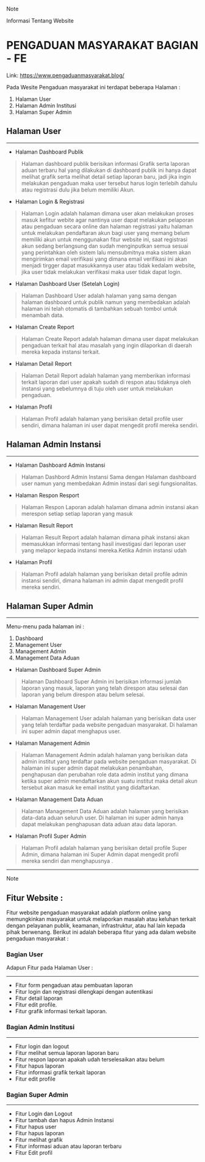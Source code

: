 > [!NOTE]
> Informasi Tentang Website

# **PENGADUAN MASYARAKAT BAGIAN - FE**

Link: https://www.pengaduanmasyarakat.blog/

Pada Wesite Pengaduan masyarakat ini terdapat beberapa Halaman :

1. Halaman User
2. Halaman Admin Institusi
3. Halaman Super Admin

## Halaman User

---

- Halaman Dashboard Publik

> Halaman dashboard publik berisikan informasi Grafik serta laporan aduan terbaru hal yang dilakukan di dashboard publik ini hanya dapat melihat grafik serta melihat detail setiap laporan baru, jadi jika ingin melakukan pengaduan maka user tersebut harus login terlebih dahulu atau registrasi dulu jika belum memiliki Akun.

- Halaman Login & Registrasi

> Halaman Login adalah halaman dimana user akan melakukan proses masuk kefitur webite agar nantinya user dapat melakukan pelaporan atau pengaduan secara online dan halaman registrasi yaitu halaman untuk melakukan pendaftaran akun bagi user yang memang belum memiliki akun untuk menggunakan fitur website ini, saat registrasi akun sedang berlangsung dan sudah menginputkan semua sesuai yang perintahkan oleh sistem lalu mensubmitnya maka sistem akan mengirimkan email verifikasi yang dimana email verifikasi ini akan menjadi tirgger dapat masukkannya user atau tidak kedalam website, jika user tidak melakukan verifikasi maka user tidak dapat login.

- Halaman Dashboard User (Setelah Login)

> Halaman Dashboard User adalah halaman yang sama dengan halaman dashboard untuk publik namun yang membedakan adalah halaman ini telah otomatis di tambahkan sebuah tombol untuk menambah data.

- Halaman Create Report

> Halaman Create Report adalah halaman dimana user dapat melakukan pengaduan terkait hal atau masalah yang ingin dilaporkan di daerah mereka kepada instansi terkait.

- Halaman Detail Report

> Halaman Detail Report adalah halaman yang memberikan informasi terkait laporan dari user apakah sudah di respon atau tidaknya oleh instansi yang sebelumnya di tuju oleh user untuk melakukan pengaduan.

- Halaman Profil

> Halaman Profil adalah halaman yang berisikan detail profile user sendiri, dimana halaman ini user dapat mengedit profil mereka sendiri.

## Halaman Admin Instansi

---

- Halaman Dashboard Admin Instansi

> Halaman Dashbord Admin Instansi Sama dengan Halaman dashboard user namun yang membedakan Admin instasi dari segi fungsionalitas.

- Halaman Respon Resport

> Halaman Respon Laporan adalah halaman dimana admin instansi akan merespon setiap setiap laporan yang masuk

- Halaman Result Report

> Halaman Result Report adalah halaman dimana pihak instansi akan memasukkan informasi tentang hasil investigasi dari leporan user yang melapor kepada instansi mereka.Ketika Admin instansi udah

- Halaman Profil

> Halaman Profil adalah halaman yang berisikan detail profile admin instansi sendiri, dimana halaman ini admin dapat mengedit profil mereka sendiri.

## Halaman Super Admin

---

Menu-menu pada halaman ini :

1. Dashboard
2. Management User
3. Management Admin
4. Management Data Aduan

- Halaman Dashboard Super Admin

> Halaman Dashboard Super Admin ini berisikan informasi jumlah laporan yang masuk, laporan yang telah direspon atau selesai dan laporan yang belum direspon atau belum selesai.

- Halaman Management User

> Halaman Management User adalah halaman yang berisikan data user yang telah terdaftar pada website pengaduan masyarakat. Di halaman ini super admin dapat menghapus user.

- Halaman Management Admin

> Halaman Management Admin adalah halaman yang berisikan data admin institut yang terdaftar pada website pengaduan masyarakat. Di halaman ini super admin dapat melakukan penambahan, penghapusan dan perubahan role data admin institut yang dimana ketika super admin mendaftarkan akun suatu institut maka detail akun tersebut akan masuk ke email institut yang didaftarkan.

- Halaman Management Data Aduan

> Halaman Management Data Aduan adalah halaman yang berisikan data-data aduan seluruh user. Di halaman ini super admin hanya dapat melakukan penghapusan data aduan atau data laporan.

- Halaman Profil Super Admin

> Halaman Profil adalah halaman yang berisikan detail profile Super Admin, dimana halaman ini Super Admin dapat mengedit profil mereka sendiri dan menghapusnya .

---

> [!NOTE]

## Fitur Website :

Fitur website pengaduan masyarakat adalah platform online yang memungkinkan masyarakat untuk melaporkan masalah atau keluhan terkait dengan pelayanan publik, keamanan, infrastruktur, atau hal lain kepada pihak berwenang. Berikut ini adalah beberapa fitur yang ada dalam website pengaduan masyarakat :

### Bagian User

Adapun Fitur pada Halaman User :

---

- Fitur form pengaduan atau pembuatan laporan
- Fitur login dan registrasi dilengkapi dengan autentikasi
- Fitur detail laporan
- Fitur edit profile.
- Fitur grafik informasi terkait laporan.

### Bagian Admin Institusi

---

- Fitur login dan logout
- Fitur melihat semua laporan laporan baru
- Fitur respon laporan apakah udah terselesaikan atau belum
- Fitur hapus laporan
- Fitur informasi grafik terkait laporan
- Fitur edit profile

### Bagian Super Admin

---

- Fitur Login dan Logout
- Fitur tambah dan hapus Admin Instansi
- Fitur hapus user
- Fitur hapus laporan
- Fitur melihat grafik
- Fitur informasi aduan atau laporan terbaru
- Fitur Edit profil
